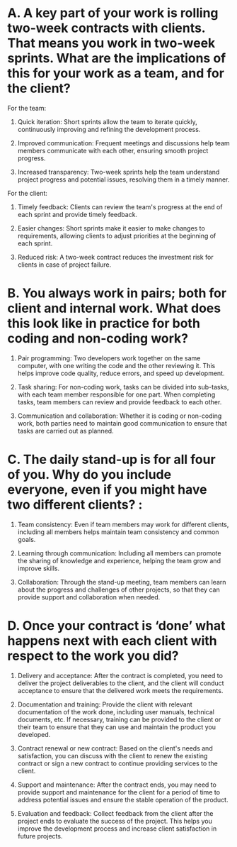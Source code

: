 # A. A key part of your work is rolling two-week contracts with clients. That means you work in two-week sprints. What are the implications of this for your work as a team, and for the client? 

For the team:
1. Quick iteration: Short sprints allow the team to iterate quickly, continuously improving and refining the development process.

2. Improved communication: Frequent meetings and discussions help team members communicate with each other, ensuring smooth project progress.

3. Increased transparency: Two-week sprints help the team understand project progress and potential issues, resolving them in a timely manner.

For the client:
1. Timely feedback: Clients can review the team's progress at the end of each sprint and provide timely feedback.

2. Easier changes: Short sprints make it easier to make changes to requirements, allowing clients to adjust priorities at the beginning of each sprint.

3. Reduced risk: A two-week contract reduces the investment risk for clients in case of project failure.

# B. You always work in pairs; both for client and internal work. What does this look like in practice for both coding and non-coding work? 

1. Pair programming: Two developers work together on the same computer, with one writing the code and the other reviewing it. This helps improve code quality, reduce errors, and speed up development.

2. Task sharing: For non-coding work, tasks can be divided into sub-tasks, with each team member responsible for one part. When completing tasks, team members can review and provide feedback to each other.

3. Communication and collaboration: Whether it is coding or non-coding work, both parties need to maintain good communication to ensure that tasks are carried out as planned.

# C. The daily stand-up is for all four of you. Why do you include everyone, even if you might have two different clients? :

1. Team consistency: Even if team members may work for different clients, including all members helps maintain team consistency and common goals.

2. Learning through communication: Including all members can promote the sharing of knowledge and experience, helping the team grow and improve skills.

3. Collaboration: Through the stand-up meeting, team members can learn about the progress and challenges of other projects, so that they can provide support and collaboration when needed.

# D. Once your contract is ‘done’ what happens next with each client with respect to the work you did?

1. Delivery and acceptance: After the contract is completed, you need to deliver the project deliverables to the client, and the client will conduct acceptance to ensure that the delivered work meets the requirements.

2. Documentation and training: Provide the client with relevant documentation of the work done, including user manuals, technical documents, etc. If necessary, training can be provided to the client or their team to ensure that they can use and maintain the product you developed.

3. Contract renewal or new contract: Based on the client's needs and satisfaction, you can discuss with the client to renew the existing contract or sign a new contract to continue providing services to the client.

4. Support and maintenance: After the contract ends, you may need to provide support and maintenance for the client for a period of time to address potential issues and ensure the stable operation of the product.

5. Evaluation and feedback: Collect feedback from the client after the project ends to evaluate the success of the project. This helps you improve the development process and increase client satisfaction in future projects.
